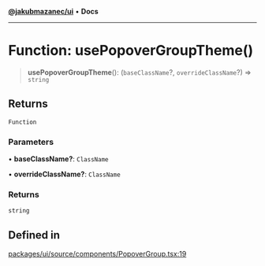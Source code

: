 [**@jakubmazanec/ui**](../README.md) • **Docs**

---

# Function: usePopoverGroupTheme()

> **usePopoverGroupTheme**(): (`baseClassName`?, `overrideClassName`?) => `string`

## Returns

`Function`

### Parameters

• **baseClassName?**: `ClassName`

• **overrideClassName?**: `ClassName`

### Returns

`string`

## Defined in

[packages/ui/source/components/PopoverGroup.tsx:19](https://github.com/jakubmazanec/tools/blob/e8e1a063ee4a3ba5413ab6c19f760853c220a8ce/packages/ui/source/components/PopoverGroup.tsx#L19)
